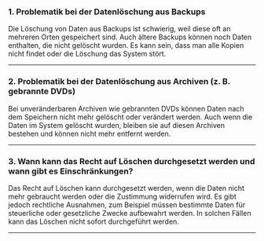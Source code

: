 ### 1. Problematik bei der Datenlöschung aus Backups
Die Löschung von Daten aus Backups ist schwierig, weil diese oft an mehreren Orten gespeichert sind. Auch ältere Backups können noch Daten enthalten, die nicht gelöscht wurden. Es kann sein, dass man alle Kopien nicht findet oder die Löschung das System stört.

---

### 2. Problematik bei der Datenlöschung aus Archiven (z. B. gebrannte DVDs)
Bei unveränderbaren Archiven wie gebrannten DVDs können Daten nach dem Speichern nicht mehr gelöscht oder verändert werden. Auch wenn die Daten im System gelöscht wurden, bleiben sie auf diesen Archiven bestehen und können nicht mehr entfernt werden.

---

### 3. Wann kann das Recht auf Löschen durchgesetzt werden und wann gibt es Einschränkungen?
Das Recht auf Löschen kann durchgesetzt werden, wenn die Daten nicht mehr gebraucht werden oder die Zustimmung widerrufen wird. Es gibt jedoch rechtliche Ausnahmen, zum Beispiel müssen bestimmte Daten für steuerliche oder gesetzliche Zwecke aufbewahrt werden. In solchen Fällen kann das Löschen nicht sofort durchgeführt werden.

---
